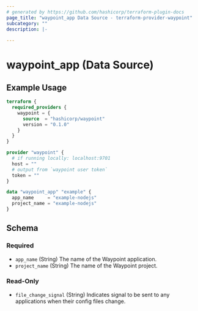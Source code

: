 ```yaml
---
# generated by https://github.com/hashicorp/terraform-plugin-docs
page_title: "waypoint_app Data Source - terraform-provider-waypoint"
subcategory: ""
description: |-
  
---
```


# waypoint_app (Data Source)



## Example Usage

```terraform
terraform {
  required_providers {
    waypoint = {
      source  = "hashicorp/waypoint"
      version = "0.1.0"
    }
  }
}

provider "waypoint" {
  # if running locally: localhost:9701
  host = ""
  # output from `waypoint user token`
  token = ""
}

data "waypoint_app" "example" {
  app_name     = "example-nodejs"
  project_name = "example-nodejs"
}
```

<!-- schema generated by tfplugindocs -->
## Schema

### Required

- `app_name` (String) The name of the Waypoint application.
- `project_name` (String) The name of the Waypoint project.

### Read-Only

- `file_change_signal` (String) Indicates signal to be sent to any applications when their config files change.


